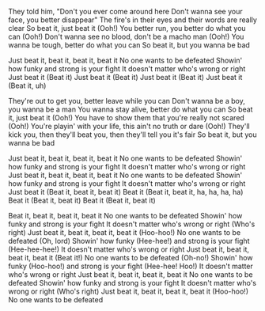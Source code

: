 
They told him, "Don't you ever come around here
Don't wanna see your face, you better disappear"
The fire's in their eyes and their words are really clear
So beat it, just beat it (Ooh!)
You better run, you better do what you can (Ooh!)
Don't wanna see no blood, don't be a macho man (Ooh!)
You wanna be tough, better do what you can
So beat it, but you wanna be bad

Just beat it, beat it, beat it, beat it
No one wants to be defeated
Showin' how funky and strong is your fight
It doesn't matter who's wrong or right
Just beat it (Beat it)
Just beat it (Beat it)
Just beat it (Beat it)
Just beat it (Beat it, uh)

They're out to get you, better leave while you can
Don't wanna be a boy, you wanna be a man
You wanna stay alive, better do what you can
So beat it, just beat it (Ooh!)
You have to show them that you're really not scared (Ooh!)
You're playin' with your life, this ain't no truth or dare (Ooh!)
They'll kick you, then they'll beat you, then they'll tell you it's fair
So beat it, but you wanna be bad

Just beat it, beat it, beat it, beat it
No one wants to be defeated
Showin' how funky and strong is your fight
It doesn't matter who's wrong or right
Just beat it, beat it, beat it, beat it
No one wants to be defeated
Showin' how funky and strong is your fight
It doesn't matter who's wrong or right
Just beat it (Beat it, beat it, beat it)
Beat it (Beat it, beat it, ha, ha, ha, ha)
Beat it (Beat it, beat it)
Beat it (Beat it, beat it)

Beat it, beat it, beat it, beat it
No one wants to be defeated
Showin' how funky and strong is your fight
It doesn't matter who's wrong or right (Who's right)
Just beat it, beat it, beat it, beat it (Hoo-hoo!)
No one wants to be defeated (Oh, lord)
Showin' how funky (Hee-hee!) and strong is your fight (Hee-hee-hee!)
It doesn't matter who's wrong or right
Just beat it, beat it, beat it, beat it (Beat it!)
No one wants to be defeated (Oh-no!)
Showin' how funky (Hoo-hoo!) and strong is your fight (Hee-hee! Hoo!)
It doesn't matter who's wrong or right
Just beat it, beat it, beat it, beat it
No one wants to be defeated
Showin' how funky and strong is your fight
It doesn't matter who's wrong or right (Who's right)
Just beat it, beat it, beat it, beat it (Hoo-hoo!)
No one wants to be defeated 
